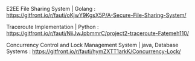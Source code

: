 E2EE File Sharing System | Golang : https://gitfront.io/r/fauti/oKjwY9KgsX5P/A-Secure-File-Sharing-System/


Traceroute Implementation | Python : https://gitfront.io/r/fauti/NiiJwJpbmmrC/project2-traceroute-Fatemeh110/


Concurrency Control and Lock Management System | java, Database Systems : https://gitfront.io/r/fauti/hymZXTT1arkK/Concurrency-Lock/
